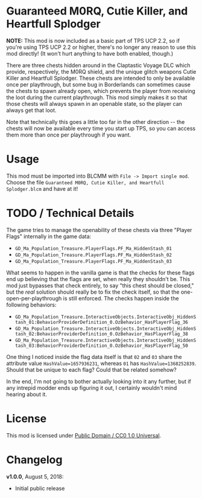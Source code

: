 Guaranteed M0RQ, Cutie Killer, and Heartfull Splodger
=====================================================

**NOTE:** This mod is now included as a basic part of TPS UCP 2.2, so if
you're using TPS UCP 2.2 or higher, there's no longer any reason to use
this mod directly!  (It won't hurt anything to have both enabled, though.)

There are three chests hidden around in the Claptastic Voyage DLC which
provide, respectively, the M0RQ shield, and the unique glitch weapons
Cutie Killer and Heartfull Splodger.  These chests are intended to only
be available once per playthrough, but some bug in Borderlands can
sometimes cause the chests to spawn already open, which prevents the
player from receiving the loot during the current playthrough.  This
mod simply makes it so that those chests will always spawn in an
openable state, so the player can always get that loot.

Note that technically this goes a little too far in the other direction --
the chests will now be available every time you start up TPS, so you can
access them more than once per playthrough if you want.

Usage
=====

This mod must be imported into BLCMM with `File -> Import single mod`.
Choose the file `Guaranteed M0RQ, Cutie Killer, and Heartfull Splodger.blcm`
and have at it!

TODO / Technical Details
========================

The game tries to manage the openability of these chests via three "Player
Flags" internally in the game data:

* `GD_Ma_Population_Treasure.PlayerFlags.PF_Ma_HiddenStash_01`
* `GD_Ma_Population_Treasure.PlayerFlags.PF_Ma_HiddenStash_02`
* `GD_Ma_Population_Treasure.PlayerFlags.PF_Ma_HiddenStash_03`

What seems to happen in the vanilla game is that the checks for these flags
end up believing that the flags are set, when really they shouldn't be.  This
mod just bypasses that check entirely, to say "this chest should be closed,"
but the *real* solution should really be to fix the check itself, so that the
one-open-per-playthrough is still enforced.  The checks happen inside the
following behaviors:

* `GD_Ma_Population_Treasure.InteractiveObjects.InteractiveObj_HiddenStash_01:BehaviorProviderDefinition_0.OzBehavior_HasPlayerFlag_36`
* `GD_Ma_Population_Treasure.InteractiveObjects.InteractiveObj_HiddenStash_02:BehaviorProviderDefinition_0.OzBehavior_HasPlayerFlag_38`
* `GD_Ma_Population_Treasure.InteractiveObjects.InteractiveObj_HiddenStash_03:BehaviorProviderDefinition_0.OzBehavior_HasPlayerFlag_50`

One thing I noticed inside the flag data itself is that `02` and `03` share
the attribute value `HashValue=1657936231`, whereas `01` has `HashValue=1368252839`.
Should that be unique to each flag?  Could that be related somehow?

In the end, I'm not going to bother actually looking into it any further,
but if any intrepid modder ends up figuring it out, I certainly wouldn't
mind hearing about it.

License
=======

This mod is licensed under
[Public Domain / CC0 1.0 Universal](https://creativecommons.org/publicdomain/zero/1.0/).

Changelog
=========

**v1.0.0**, August 5, 2018:
 * Initial public release
